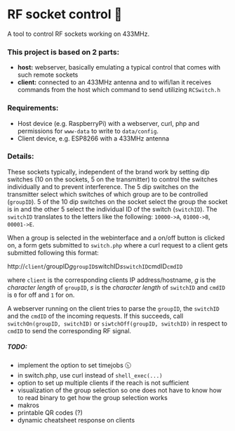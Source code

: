 # RF socket control :electric_plug:
A tool to control RF sockets working on 433MHz.

### This project is based on 2 parts:
  * **host:** webserver, basically emulating a typical control that comes with such remote sockets
  * **client:** connected to an 433MHz antenna and to wifi/lan it receives commands from the host which command to send utilizing `RCSwitch.h`
  
  
### Requirements: 
  * Host device (e.g. RaspberryPi) with a webserver, curl, php and permissions for `www-data` to write to `data/config`.
  * Client device, e.g. ESP8266 with a 433MHz antenna
  
  
### Details:
These sockets typically, independent of the brand work by setting dip switches (10 on the sockets, 5 on the transmitter) to control the switches individually and to prevent interference. The 5 dip switches on the transmitter select which switches of which group are to be controlled (`groupID`). 5 of the 10 dip switches on the socket select the group the socket is in and the other 5 select the individual ID of the switch (`switchID`). The `switchID` translates to the letters like the following: `10000->A`, `01000->B`, `00001->E`.

When a group is selected in the webinterface and a on/off button is clicked on, a form gets submitted to `switch.php` where a curl request to a client gets submitted following this format: 

http://`client`/groupID*g*`groupID`switchID*s*`switchID`cmdID`cmdID`

where `client` is the corresponding clients IP address/hostname, *g* is the *character length* of `groupID`, *s* is the *character length* of `switchID` and `cmdID` is `0` for off and `1` for on.

A webserver running on the client tries to parse the `groupID`, the `switchID` and the `cmdID` of the incoming requests. If this succeeds, call `switchOn(groupID, switchID)` or `siwtchOff(groupID, switchID)` in respect to `cmdID` to send the corresponding RF signal.


##### TODO:
  * implement the option to set timejobs :clock1030:
  * in switch.php, use curl instead of `shell_exec(...)`
  * option to set up multiple clients if the reach is not sufficient
  * visualization of the group selection so one does not have to know how to read binary to get how the group selection works 
  * makros
  * printable QR codes (?)
  * dynamic cheatsheet response on clients
  
